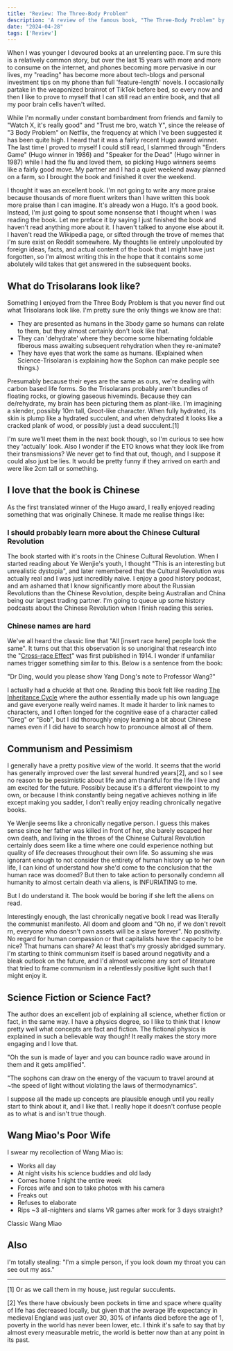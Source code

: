```yaml
---
title: "Review: The Three-Body Problem"
description: 'A review of the famous book, "The Three-Body Problem" by Liu Cixin'
date: "2024-04-28"
tags: ['Review']
---
```


When I was younger I devoured books at an unrelenting pace. I'm sure this is a relatively common story, but over the last 15 years with more and more to consume on the internet, and phones becoming more pervasive in our lives, my "reading" has become more about tech-blogs and personal investment tips on my phone than full 'feature-length' novels. I occasionally partake in the weaponized brainrot of TikTok before bed, so every now and then I like to prove to myself that I can still read an entire book, and that all my poor brain cells haven't wilted.

While I'm normally under constant bombardment from friends and family to "Watch X, it's really good" and "Trust me bro, watch Y", since the release of "3 Body Problem" on Netflix, the frequency at which I've been suggested it has been quite high. I heard that it was a fairly recent Hugo award winner. The last time I proved to myself I could still read, I slammed through "Enders Game" (Hugo winner in 1986) and "Speaker for the Dead" (Hugo winner in 1987) while I had the flu and loved them, so picking Hugo winners seems like a fairly good move. My partner and I had a quiet weekend away planned on a farm, so I brought the book and finished it over the weekend.

I thought it was an excellent book. I'm not going to write any more praise because thousands of more fluent writers than I have written this book more praise than I can imagine. It's already won a Hugo. It's a good book. Instead, I'm just going to spout some nonsense that I thought when I was reading the book. Let me preface it by saying I just finished the book and haven't read anything more about it. I haven't talked to anyone else about it. I haven't read the Wikipedia page, or sifted through the trove of memes that I'm sure exist on Reddit somewhere. My thoughts lie entirely unpolouted by foreign ideas, facts, and actual content of the book that I might have just forgotten, so I'm almost writing this in the hope that it contains some abolutely wild takes that get answered in the subsequent books.

## What do Trisolarans look like?

Something I enjoyed from the Three Body Problem is that you never find out what Trisolarans look like. I'm pretty sure the only things we know are that:

- They are presented as humans in the 3body game so humans can relate to them, but they almost certainly don't look like that.
- They can 'dehydrate' where they become some hibernating foldable fiberous mass awaiting subsequent rehydration when they re-animate?
- They have eyes that work the same as humans. (Explained when Science-Trisolaran is explaining how the Sophon can make people see things.)

Presumably because their eyes are the same as ours, we're dealing with carbon based life forms. So the Trisolarans probably aren't bundles of floating rocks, or glowing gaseous hiveminds. Because they can de/rehydrate, my brain has been picturing them as plant-like. I'm imagining a slender, possibly 10m tall, Groot-like character. When fully hydrated, its skin is plump like a hydrated succulent, and when dehydrated it looks like a cracked plank of wood, or possibly just a dead succulent.[1]

I'm sure we'll meet them in the next book though, so I'm curious to see how they 'actually' look. Also I wonder if the ETO knows what they look like from their transmissions? We never get to find that out, though, and I suppose it could also just be lies. It would be pretty funny if they arrived on earth and were like 2cm tall or something.

## I love that the book is Chinese

As the first translated winner of the Hugo award, I really enjoyed reading something that was originally Chinese. It made me realise things like:

### I should probably learn more about the Chinese Cultural Revolution

The book started with it's roots in the Chinese Cultural Revolution. When I started reading about Ye Wenjie's youth, I thought "This is an interesting but unrealistic dystopia", and later remembered that the Cultural Revolution was actually real and I was just incredibly naive. I enjoy a good history podcast, and am ashamed that I know significantly more about the Russian Revolutions than the Chinese Revolution, despite being Australian and China being our largest trading partner. I'm going to queue up some history podcasts about the Chinese Revolution when I finish reading this series.

### Chinese names are hard

We've all heard the classic line that "All [insert race here] people look the same". It turns out that this observation is so unoriginal that research into the "[Cross-race Effect](https://en.wikipedia.org/wiki/Cross-race_effect)" was first published in 1914. I wonder if unfamiliar names trigger something similar to this. Below is a sentence from the book:

"Dr Ding, would you please show Yang Dong's note to Professor Wang?"

I actually had a chuckle at that one. Reading this book felt like reading [The Inheritance Cycle](https://en.wikipedia.org/wiki/The_Inheritance_Cycle) where the author essentially made up his own language and gave everyone really weird names. It made it harder to link names to characters, and I often longed for the cognitive ease of a character called "Greg" or "Bob", but I did thoroughly enjoy learning a bit about Chinese names even if I did have to search how to pronounce almost all of them.

## Communism and Pessimism

I generally have a pretty positive view of the world. It seems that the world has generally improved over the last several hundred years[2], and so I see no reason to be pessimistic about life and am thankful for the life I live and am excited for the future. Possibly because it's a different viewpoint to my own, or because I think constantly being negative achieves nothing in life except making you sadder, I don't really enjoy reading chronically negative books.

Ye Wenjie seems like a chronically negative person. I guess this makes sense since her father was killed in front of her, she barely escaped her own death, and living in the throes of the Chinese Cultural Revolution certainly does seem like a time where one could experience nothing but quality of life decreases throughout their own life. So assuming she was ignorant enough to not consider the entirety of human history up to her own life, I can kind of understand how she'd come to the conclusion that the human race was doomed? But then to take action to personally condemn all humanity to almost certain death via aliens, is INFURIATING to me.

But I do understand it. The book would be boring if she left the aliens on read.

Interestingly enough, the last chronically negative book I read was literally the communist manifesto. All doom and gloom and "Oh no, if we don't revolt rn, everyone who doesn't own assets will be a slave forever". No positivity. No regard for human compassion or that capitalists have the capacity to be nice? That humans can share? At least that's my grossly abridged summary. I'm starting to think communism itself is based around negativity and a bleak outlook on the future, and I'd almost welcome any sort of literature that tried to frame communism in a relentlessly positive light such that I might enjoy it.

## Science Fiction or Science Fact?

The author does an excellent job of explaining all science, whether fiction or fact, in the same way. I have a physics degree, so I like to think that I know pretty well what concepts are fact and fiction. The fictional physics is explained in such a believable way though! It really makes the story more engaging and I love that.

"Oh the sun is made of layer and you can bounce radio wave around in them and it gets amplified".

"The sophons can draw on the energy of the vacuum to travel around at ~the speed of light without violating the laws of thermodynamics".

I suppose all the made up concepts are plausible enough until you really start to think about it, and I like that. I really hope it doesn't confuse people as to what is and isn't true though.

## Wang Miao's Poor Wife

I swear my recollection of Wang Miao is:

- Works all day
- At night visits his science buddies and old lady
- Comes home 1 night the entire week
- Forces wife and son to take photos with his camera
- Freaks out
- Refuses to elaborate
- Rips ~3 all-nighters and slams VR games after work for 3 days straight?

Classic Wang Miao

## Also

I'm totally stealing: "I'm a simple person, if you look down my throat you can see out my ass."

---

[1] Or as we call them in my house, just regular succulents.

[2] Yes there have obviously been pockets in time and space where quality of life has decreased locally, but given that the average life expectancy in medieval England was just over 30, 30% of infants died before the age of 1, poverty in the world has never been lower, etc. I think it's safe to say that by almost every measurable metric, the world is better now than at any point in its past.
